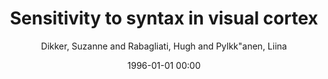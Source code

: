 ---
layout: post
title: Sensitivity to syntax in visual cortex

date: 1996-01-01 00:00
author: Dikker, Suzanne and Rabagliati, Hugh and Pylkk\"anen, Liina
tags: ["elan","meg","morphology","parsing","syntax","visual m100"]
journal: Cognition

link: https://doi.org/10.1016/j.cognition.2008.09.008

year: 2009
---